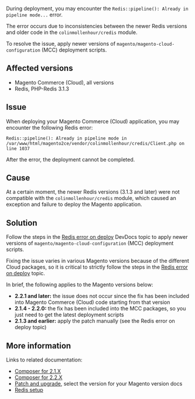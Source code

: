During deployment, you may encounter the `` Redis::pipeline(): Already in pipeline mode... `` error.

The error occurs due to inconsistencies between the newer Redis versions and older code in the `` colinmollenhour/credis `` module.

To resolve the issue, apply newer versions of `` magento/magento-cloud-configuration `` (MCC) deployment scripts.

## Affected versions

*   Magento Commerce (Cloud), all versions
*   Redis, PHP-Redis 3.1.3

## Issue

When deploying your Magento Commerce (Cloud) application, you may encounter the following Redis error:

<pre><code class="language-clike">Redis::pipeline(): Already in pipeline mode in /var/www/html/magento2ce/vendor/colinmollenhour/credis/Client.php on line 1037</code></pre>

After the error, the deployment cannot be completed.

## Cause

At a certain moment, the newer Redis versions (3.1.3 and later) were not compatible with the `` colinmollenhour/credis `` module, which caused an exception and failure to deploy the Magento application.

## Solution

Follow the steps in the [Redis error on deploy](http://devdocs.magento.com/guides/v2.2/cloud/trouble/redis-troubleshooting.html#update) DevDocs topic to apply newer versions of `` magento/magento-cloud-configuration `` (MCC) deployment scripts.

Fixing the issue varies in various Magento versions because of the different Cloud packages, so it is critical to strictly follow the steps in the [Redis error on deploy](http://devdocs.magento.com/guides/v2.2/cloud/trouble/redis-troubleshooting.html#update) topic.

In brief, the following applies to the Magento versions below:

*   __2.2.1 and later:__ the issue does not occur since the fix has been included into Magento Commerce (Cloud) code starting from that version
*   __2.1.4 - 2.2.0:__ the fix has been included into the MCC packages, so you just need to get the latest deployment scripts
*   __2.1.3 and earlier:__ apply the patch manually (see the Redis error on deploy topic)

## More information

Links to related documentation:&nbsp;

*   [Composer for 2.1.X](http://devdocs.magento.com/guides/v2.2/cloud/reference/cloud-composer.html)
*   [Composer for 2.2.X](http://devdocs.magento.com/guides/v2.2/cloud/reference/cloud-composer.html)
*   [Patch and upgrade](http://devdocs.magento.com/guides/v2.2/cloud/project/project-patch.html), select the version for your Magento version docs
*   [Redis setup](http://devdocs.magento.com/guides/v2.2/cloud/project/project-conf-files_services-redis.html)
